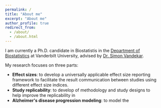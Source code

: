 ```yaml
---
permalink: /
title: "About me"
excerpt: "About me"
author_profile: true
redirect_from: 
  - /about/
  - /about.html
---
```

I am currently a Ph.D. candidate in Biostatistis in the [Department of Biostatistics](https://www.vumc.org/biostatistics/vanderbilt-department-biostatistics) at Vanderbilt University, advised by [Dr. Simon Vandekar](https://simonvandekar.github.io/). 

My research focuses on three parts: 

+ **Effect sizes**: to develop a universally applicable effect size reporting framework to facilitate the result communication between studies using different effect size indices.
+ **Study replicability**: to develop of methodology and study designs to help improve the replicability in
+ **Alzheimer's disease progression modeling**: to model the 

